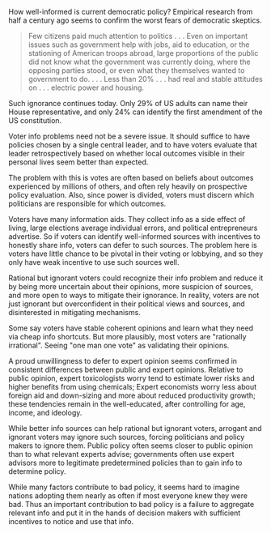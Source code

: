 How well-informed is current democratic policy? Empirical research from half a century ago seems to confirm the worst fears of democratic skeptics.

> Few citizens paid much attention to politics . . . Even on important issues such as government help with jobs, aid to education, or the stationing of American troops abroad, large proportions of the public did not know what the government was currently doing, where the opposing parties stood, or even what they themselves wanted to government to do. . . . Less than 20% . . . had real and stable attitudes on . . . electric power and housing.

Such ignorance continues today. Only 29% of US adults can name their House representative, and only 24% can identify the first amendment of the US constitution.

Voter info problems need not be a severe issue. It should suffice to have policies chosen by a single central leader, and to have voters evaluate that leader retrospectively based on whether local outcomes visible in their personal lives seem better than expected. 

The problem with this is votes are often based on beliefs about outcomes experienced by millions of others, and often rely heavily on prospective policy evaluation. Also, since power is divided, voters must discern which politicians are responsible for which outcomes.

Voters have many information aids. They collect info as a side effect of living, large elections average individual errors, and political entrepreneurs advertise. So if voters can identify well-informed sources with incentives to honestly share info, voters can defer to such sources. The problem here is voters have little chance to be pivotal in their voting or lobbying, and so they only have weak incentive to use such sources well. 

Rational but ignorant voters could recognize their info problem and reduce it by being more uncertain about their opinions, more suspicion of sources, and more open to ways to mitigate their ignorance. In reality, voters are not just ignorant but overconfident in their political views and sources, and disinterested in mitigating mechanisms.

Some  say voters have stable coherent opinions and learn what they need via cheap info shortcuts. But more plausibly, most voters are "rationally irrational". Seeing "one man one vote" as validating their opinions.

A proud unwillingness to defer to expert opinion seems confirmed in consistent differences between public and expert opinions. Relative to public opinion, expert toxicologists worry tend to estimate lower risks and higher benefits from using chemicals; Expert economists worry less about foreign aid and down-sizing and more about reduced productivity growth; these tendencies remain in the well-educated, after controlling for age, income, and ideology.

While better info sources can help rational but ignorant voters, arrogant and ignorant voters may ignore such sources, forcing politicians and policy makers to ignore them. Public policy often seems closer to public opinion than to what relevant experts advise; governments often use expert advisors more to legitimate predetermined policies than to gain info to determine policy.

While many factors contribute to bad policy, it seems hard to imagine nations adopting them nearly as often if most everyone knew they were bad. Thus an important contribution to bad policy is a failure to aggregate relevant info and put it in the hands of decision makers with sufficient incentives to notice and use that info.